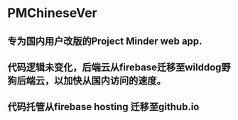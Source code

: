 # PMChineseVer
## 专为国内用户改版的Project Minder web app.
## 代码逻辑未变化，后端云从firebase迁移至wilddog野狗后端云，以加快从国内访问的速度。
## 代码托管从firebase hosting 迁移至github.io
